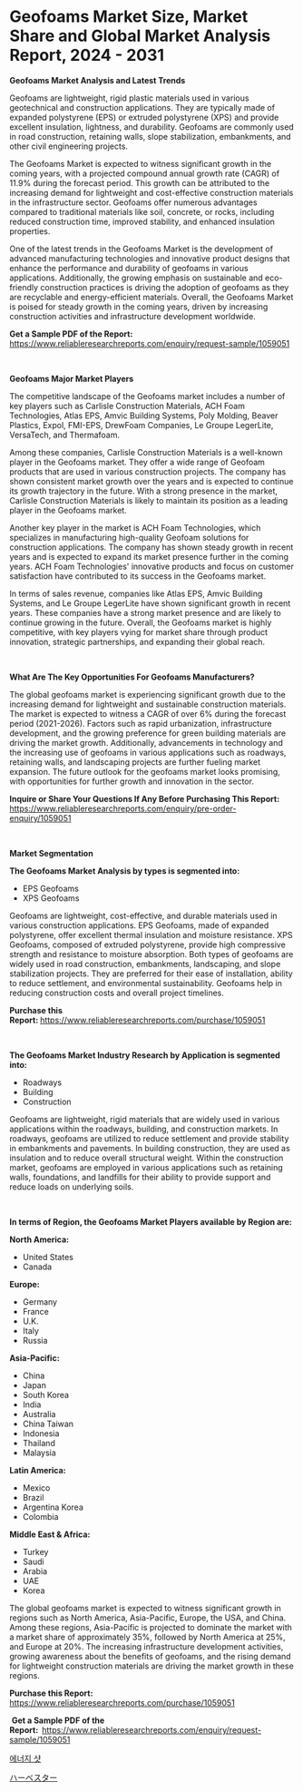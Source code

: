 <p><h1>Geofoams Market Size, Market Share and Global Market Analysis Report, 2024 - 2031</h1></p><p><strong>Geofoams Market Analysis and Latest Trends</strong></p>
<p><p>Geofoams are lightweight, rigid plastic materials used in various geotechnical and construction applications. They are typically made of expanded polystyrene (EPS) or extruded polystyrene (XPS) and provide excellent insulation, lightness, and durability. Geofoams are commonly used in road construction, retaining walls, slope stabilization, embankments, and other civil engineering projects.</p><p>The Geofoams Market is expected to witness significant growth in the coming years, with a projected compound annual growth rate (CAGR) of 11.9% during the forecast period. This growth can be attributed to the increasing demand for lightweight and cost-effective construction materials in the infrastructure sector. Geofoams offer numerous advantages compared to traditional materials like soil, concrete, or rocks, including reduced construction time, improved stability, and enhanced insulation properties.</p><p>One of the latest trends in the Geofoams Market is the development of advanced manufacturing technologies and innovative product designs that enhance the performance and durability of geofoams in various applications. Additionally, the growing emphasis on sustainable and eco-friendly construction practices is driving the adoption of geofoams as they are recyclable and energy-efficient materials. Overall, the Geofoams Market is poised for steady growth in the coming years, driven by increasing construction activities and infrastructure development worldwide.</p></p>
<p><strong>Get a Sample PDF of the Report:&nbsp;</strong> <a href="https://www.reliableresearchreports.com/enquiry/request-sample/1059051">https://www.reliableresearchreports.com/enquiry/request-sample/1059051</a></p>
<p>&nbsp;</p>
<p><strong>Geofoams Major Market Players</strong></p>
<p><p>The competitive landscape of the Geofoams market includes a number of key players such as Carlisle Construction Materials, ACH Foam Technologies, Atlas EPS, Amvic Building Systems, Poly Molding, Beaver Plastics, Expol, FMI-EPS, DrewFoam Companies, Le Groupe LegerLite, VersaTech, and Thermafoam.</p><p>Among these companies, Carlisle Construction Materials is a well-known player in the Geofoams market. They offer a wide range of Geofoam products that are used in various construction projects. The company has shown consistent market growth over the years and is expected to continue its growth trajectory in the future. With a strong presence in the market, Carlisle Construction Materials is likely to maintain its position as a leading player in the Geofoams market.</p><p>Another key player in the market is ACH Foam Technologies, which specializes in manufacturing high-quality Geofoam solutions for construction applications. The company has shown steady growth in recent years and is expected to expand its market presence further in the coming years. ACH Foam Technologies' innovative products and focus on customer satisfaction have contributed to its success in the Geofoams market.</p><p>In terms of sales revenue, companies like Atlas EPS, Amvic Building Systems, and Le Groupe LegerLite have shown significant growth in recent years. These companies have a strong market presence and are likely to continue growing in the future. Overall, the Geofoams market is highly competitive, with key players vying for market share through product innovation, strategic partnerships, and expanding their global reach.</p></p>
<p>&nbsp;</p>
<p><strong>What Are The Key Opportunities For Geofoams Manufacturers?</strong></p>
<p><p>The global geofoams market is experiencing significant growth due to the increasing demand for lightweight and sustainable construction materials. The market is expected to witness a CAGR of over 6% during the forecast period (2021-2026). Factors such as rapid urbanization, infrastructure development, and the growing preference for green building materials are driving the market growth. Additionally, advancements in technology and the increasing use of geofoams in various applications such as roadways, retaining walls, and landscaping projects are further fueling market expansion. The future outlook for the geofoams market looks promising, with opportunities for further growth and innovation in the sector.</p></p>
<p><strong>Inquire or Share Your Questions If Any Before Purchasing This Report:</strong> <a href="https://www.reliableresearchreports.com/enquiry/pre-order-enquiry/1059051">https://www.reliableresearchreports.com/enquiry/pre-order-enquiry/1059051</a></p>
<p>&nbsp;</p>
<p><strong>Market Segmentation</strong></p>
<p><strong>The Geofoams Market Analysis by types is segmented into:</strong></p>
<p><ul><li>EPS Geofoams</li><li>XPS Geofoams</li></ul></p>
<p><p>Geofoams are lightweight, cost-effective, and durable materials used in various construction applications. EPS Geofoams, made of expanded polystyrene, offer excellent thermal insulation and moisture resistance. XPS Geofoams, composed of extruded polystyrene, provide high compressive strength and resistance to moisture absorption. Both types of geofoams are widely used in road construction, embankments, landscaping, and slope stabilization projects. They are preferred for their ease of installation, ability to reduce settlement, and environmental sustainability. Geofoams help in reducing construction costs and overall project timelines.</p></p>
<p><strong>Purchase this Report:&nbsp;</strong><a href="https://www.reliableresearchreports.com/purchase/1059051">https://www.reliableresearchreports.com/purchase/1059051</a></p>
<p>&nbsp;</p>
<p><strong>The Geofoams Market Industry Research by Application is segmented into:</strong></p>
<p><ul><li>Roadways</li><li>Building</li><li>Construction</li></ul></p>
<p><p>Geofoams are lightweight, rigid materials that are widely used in various applications within the roadways, building, and construction markets. In roadways, geofoams are utilized to reduce settlement and provide stability in embankments and pavements. In building construction, they are used as insulation and to reduce overall structural weight. Within the construction market, geofoams are employed in various applications such as retaining walls, foundations, and landfills for their ability to provide support and reduce loads on underlying soils.</p></p>
<p>&nbsp;</p>
<p><strong>In terms of Region, the Geofoams Market Players available by Region are:</strong></p>
<p>
    <p> <strong> North America: </strong>
        <ul>
            <li>United States</li>
            <li>Canada</li>
        </ul>
        </p> 
    <p> <strong> Europe: </strong>
        <ul>
            <li>Germany</li>
            <li>France</li>
            <li>U.K.</li>
            <li>Italy</li>
            <li>Russia</li>
        </ul>
        </p> 
    <p> <strong> Asia-Pacific: </strong>
        <ul>
            <li>China</li>
            <li>Japan</li>
            <li>South Korea</li>
            <li>India</li>
            <li>Australia</li>
            <li>China Taiwan</li>
            <li>Indonesia</li>
            <li>Thailand</li>
            <li>Malaysia</li>
        </ul>
        </p> 
    <p> <strong> Latin America: </strong>
        <ul>
            <li>Mexico</li>
            <li>Brazil</li>
            <li>Argentina Korea</li>
            <li>Colombia</li>
        </ul>
        </p> 
    <p> <strong> Middle East & Africa: </strong>
        <ul>
            <li>Turkey</li>
            <li>Saudi</li>
            <li>Arabia</li>
            <li>UAE</li>
            <li>Korea</li>
        </ul>
    </p>
    </p>
<p><p>The global geofoams market is expected to witness significant growth in regions such as North America, Asia-Pacific, Europe, the USA, and China. Among these regions, Asia-Pacific is projected to dominate the market with a market share of approximately 35%, followed by North America at 25%, and Europe at 20%. The increasing infrastructure development activities, growing awareness about the benefits of geofoams, and the rising demand for lightweight construction materials are driving the market growth in these regions.</p></p>
<p><strong>Purchase this Report: </strong><a href="https://www.reliableresearchreports.com/purchase/1059051">https://www.reliableresearchreports.com/purchase/1059051</a></p>
<p>&nbsp;<strong>Get a Sample PDF of the Report:&nbsp;&nbsp;</strong><a href="https://www.reliableresearchreports.com/enquiry/request-sample/1059051">https://www.reliableresearchreports.com/enquiry/request-sample/1059051</a></p>
<p><strong></strong></p>
<p><p><a href="https://github.com/crfsywufhm81415/Market-Research-Report-List-1/blob/main/6306199194030.md">에너지 샷</a></p><p><a href="https://github.com/zekaoe592392/Market-Research-Report-List-1/blob/main/9832295194306.md">ハーベスター</a></p></p>